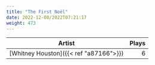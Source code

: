 ```yaml
---
title: "The First Noël"
date: 2022-12-08/2022T07:21:17
weight: 473
---
```




 Artist | Plays 
----- | -----:
[Whitney Houston]({{< ref "a87166">}}) | 6
